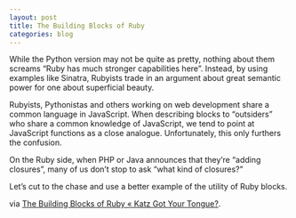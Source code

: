 ```yaml
---
layout: post
title: The Building Blocks of Ruby
categories: blog
---
```

While the Python version may not be quite as pretty, nothing about them screams “Ruby has much stronger capabilities here”. Instead, by using examples like Sinatra, Rubyists trade in an argument about great semantic power for one about superficial beauty.

Rubyists, Pythonistas and others working on web development share a common language in JavaScript. When describing blocks to “outsiders” who share a common knowledge of JavaScript, we tend to point at JavaScript functions as a close analogue. Unfortunately, this only furthers the confusion.

On the Ruby side, when PHP or Java announces that they’re “adding closures”, many of us don’t stop to ask “what kind of closures?”

Let’s cut to the chase and use a better example of the utility of Ruby blocks.

via <a href="http://yehudakatz.com/2010/02/07/the-building-blocks-of-ruby/">The Building Blocks of Ruby « Katz Got Your Tongue?</a>.
